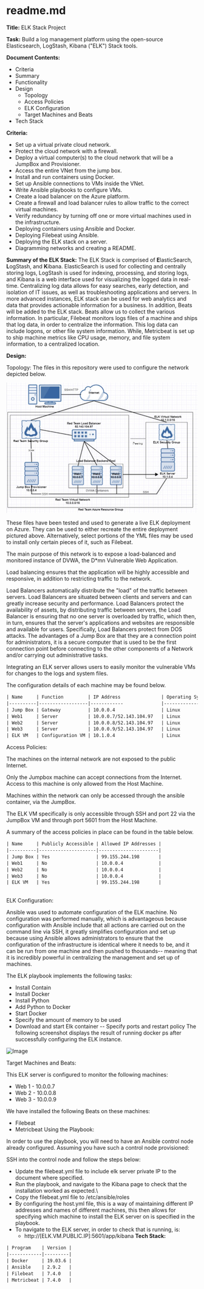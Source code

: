 # readme.md
**Title:** ELK Stack Project 

**Task:** Build a log management platform using the open-source Elasticsearch, LogStash, Kibana ("ELK") Stack tools. 

**Document Contents:** 
- Criteria
- Summary
- Functionality
- Design
  - Topology
  - Access Policies
  - ELK Configuration
  - Target Machines and Beats
- Tech Stack

**Criteria:** 
- Set up a virtual private cloud network.
- Protect the cloud network with a firewall.
- Deploy a virtual computer(s) to the cloud network that will be a JumpBox and Provisioner.
- Access the entire VNet from the jump box.
- Install and run containers using Docker.
- Set up Ansible connections to VMs inside the VNet.
- Write Ansible playbooks to configure VMs.
- Create a load balancer on the Azure platform.
- Create a firewall and load balancer rules to allow traffic to the correct virtual machines.
- Verify redundancy by turning off one or more virtual machines used in the infrastructure.
- Deploying containers using Ansible and Docker.
- Deploying Filebeat using Ansible.
- Deploying the ELK stack on a server.
- Diagramming networks and creating a README.

**Summary of the ELK Stack:** 
The ELK Stack is comprised of **E**lasticSearch, **L**ogStash, and **K**ibana. ElasticSearch is used for collecting and centrally storing logs, LogStash is used for indexing, processing, and storing logs, and Kibana is a web interface used for visualizing the logged data in real-time. Centralizing log data allows for easy searches, early detection, and isolation of IT issues, as well as troubleshooting applications and servers. In more advanced instances, ELK stack can be used for web analytics and data that provides actionable information for a business. In addition, Beats will be added to the ELK stack. Beats allow us to collect the various information. In particular, Filebeat monitors logs files of a machine and ships that log data, in order to centralize the information. This log data can include logons, or other file system information. While, Metricbeat is set up to ship machine metrics like CPU usage, memory, and file system information, to a centralized location.

**Design:** 

Topology:
The files in this repository were used to configure the network depicted below.

![Image](/images/Topology.JPG)

These files have been tested and used to generate a live ELK deployment on Azure. They can be used to either recreate the entire deployment pictured above. Alternatively, select portions of the YML files may be used to install only certain pieces of it, such as Filebeat.

The main purpose of this network is to expose a load-balanced and monitored instance of DVWA, the D*mn Vulnerable Web Application.
 
Load balancing ensures that the application will be highly accessible and responsive, in addition to restricting traffic to the network.

Load Balancers automatically distribute the "load" of the traffic between servers. Load Balancers are situated between clients and servers and can greatly increase security and performance.
Load Balancers protect the availability of assets, by distributing traffic between servers, the Load Balancer is ensuring that no one server is overloaded by traffic, which then, in turn, ensures that the server's applications and websites are responsible and available for users. Specifically, Load Balancers protect from DOS attacks.
The advantages of a Jump Box are that they are a connection point for administrators, it is a secure computer that is used to be the first connection point before connecting to the other components of a Network and/or carrying out administrative tasks.

Integrating an ELK server allows users to easily monitor the vulnerable VMs for changes to the logs and system files.

The configuration details of each machine may be found below.
 
```html
| Name     | Function         | IP Address               | Operating System |
|----------|------------------|------------              |------------------|
| Jump Box | Gateway          | 10.0.0.4                 | Linux            |
| Web1     | Server           | 10.0.0.7/52.143.104.97   | Linux            |
| Web2     | Server           | 10.0.0.8/52.143.104.97   | Linux            |
| Web3     | Server           | 10.0.0.9/52.143.104.97   | Linux            |
| ELK VM   | Configuration VM | 10.1.0.4                 | Linux            |

```


Access Policies: 

The machines on the internal network are not exposed to the public Internet.
 
Only the Jumpbox machine can accept connections from the Internet. Access to this machine is only allowed from the Host Machine. 

Machines within the network can only be accessed through the ansible container, via the JumpBox.

The ELK VM specifically is only accessible through SSH and port 22 via the JumpBox VM and through port 5601 from the Host Machine. 

A summary of the access policies in place can be found in the table below.
 
```html
| Name     | Publicly Accessible | Allowed IP Addresses |
|----------|---------------------|----------------------|
| Jump Box | Yes                 | 99.155.244.198       |
| Web1     | No                  | 10.0.0.4             |
| Web2     | No                  | 10.0.0.4             |
| Web3     | No                  | 10.0.0.4             |
| ELK VM   | Yes                 | 99.155.244.198       |
 

```

ELK Configuration: 

Ansible was used to automate configuration of the ELK machine. No configuration was performed manually, which is advantageous because configuration with Ansible include that all actions are carried out on the command line via SSH, it greatly simplifies configuration and set up because using Ansible allows administrators to ensure that the configuration of the infrastructure is identical where it needs to be, and it can be run from one machine and then pushed to thousands-- meaning that it is incredibly powerful in centralizing the management and set up of machines.

The ELK playbook implements the following tasks:
- Install Contain
- Install Docker
- Install Python
- Add Python to Docker
- Start Docker
- Specify the amount of memory to be used
- Download and start Elk container -- Specify ports and restart policy
The following screenshot displays the result of running docker ps after successfully configuring the ELK instance.


![Image](https://www.dropbox.com/s/s5kux32tjntbka1/rJHPJ-Igv_H1JWVQLgD.jpeg?dl=1)

Target Machines and Beats:

This ELK server is configured to monitor the following machines:
- Web 1 - 10.0.0.7
- Web 2 - 10.0.0.8
- Web 3 - 10.0.0.9
 
We have installed the following Beats on these machines:
- Filebeat 
- Metricbeat 
Using the Playbook: 

In order to use the playbook, you will need to have an Ansible control node already configured. Assuming you have such a control node provisioned:
 
SSH into the control node and follow the steps below:
- Update the filebeat.yml file to include elk server private IP to the document where specified. 
- Run the playbook, and navigate to the Kibana page to check that the installation worked as expected.\
- Copy the filebeat.yml file to /etc/ansible/roles
- By configuring the host.yml file, this is a way of maintaining different IP addresses and names of different machines, this then allows for specifying which machine to install the ELK server on is specified in the playbook. 
- To navigate to the ELK server, in order to check that is running, is:
  - http://[ELK.VM.PUBLIC.IP]:5601/app/kibana 
**Tech Stack:**

```html
| Program    | Version |
|------------|---------|
| Docker     | 19.03.6 |
| Ansible    | 2.9.2   |
| Filebeat   | 7.4.0   |
| Metricbeat | 7.4.0   |

```








